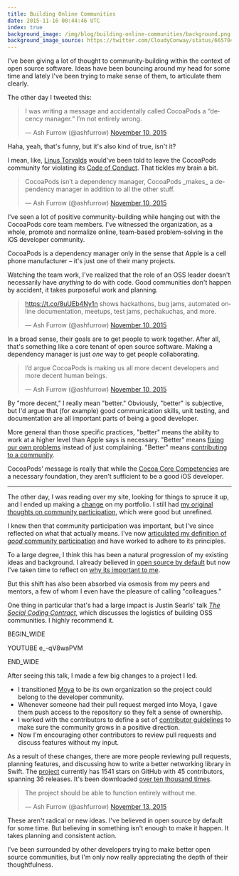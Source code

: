 ```yaml
---
title: Building Online Communities
date: 2015-11-16 00:44:46 UTC
index: true
background_image: /img/blog/building-online-communities/background.png
background_image_source: https://twitter.com/CloudyConway/status/665704240350932992
---
```


I've been giving a lot of thought to community-building within the context of open source software. Ideas have been bouncing around my head for some time and lately I've been trying to make sense of them, to articulate them clearly.

<!-- more -->

The other day I tweeted this:

<blockquote class="twitter-tweet" lang="en"><p lang="en" dir="ltr">I was writing a message and accidentally called CocoaPods a “decency manager.“&#10;&#10;I’m not entirely wrong.</p>&mdash; Ash Furrow (@ashfurrow) <a href="https://twitter.com/ashfurrow/status/664180055778660352">November 10, 2015</a></blockquote> 

Haha, yeah, that's funny, but it's also kind of true, isn't it?

I mean, like, [Linus Torvalds](http://arstechnica.com/business/2015/01/linus-torvalds-on-why-he-isnt-nice-i-dont-care-about-you/) would've been told to leave the CocoaPods community for violating its [Code of Conduct](http://cocoapods.org/legal). That tickles my brain a bit.

<blockquote class="twitter-tweet" data-conversation="none" lang="en"><p lang="en" dir="ltr">CocoaPods isn’t a dependency manager, CocoaPods _makes_ a dependency manager in addition to all the other stuff.</p>&mdash; Ash Furrow (@ashfurrow) <a href="https://twitter.com/ashfurrow/status/664180152352509953">November 10, 2015</a></blockquote>

I've seen a lot of positive community-building while hanging out with the CocoaPods core team members. I've witnessed the organization, as a whole, promote and normalize online, team-based problem-solving in the iOS developer community. 

CocoaPods is a dependency manager only in the sense that Apple is a cell phone manufacturer – it's just one of their many projects.

Watching the team work, I've realized that the role of an OSS leader doesn't necessarily have _anything_ to do with code. Good communities don't happen by accident, it takes purposeful work and planning.

<blockquote class="twitter-tweet" data-conversation="none" data-cards="hidden" lang="en"><p lang="en" dir="ltr"><a href="https://t.co/8uUEb4Ny1n">https://t.co/8uUEb4Ny1n</a> shows hackathons, bug jams, automated online documentation, meetups, test jams, pechakuchas, and more.</p>&mdash; Ash Furrow (@ashfurrow) <a href="https://twitter.com/ashfurrow/status/664180241942913025">November 10, 2015</a></blockquote>

In a broad sense, their goals are to get people to work together. After all, that's something like a core tenant of open source software. Making a dependency manager is just _one_ way to get people collaborating.

<blockquote class="twitter-tweet" data-conversation="none" lang="en"><p lang="en" dir="ltr">I’d argue CocoaPods is making us all more decent developers and more decent human beings.</p>&mdash; Ash Furrow (@ashfurrow) <a href="https://twitter.com/ashfurrow/status/664181353374724096">November 10, 2015</a></blockquote> 

By "more decent," I really mean "better." Obviously, "better" is subjective, but I'd argue that (for example) good communication skills, unit testing, and documentation are all important parts of being a good developer.

More general than those specific practices, "better" means the ability to work at a higher level than Apple says is necessary. "Better" means [fixing our own problems](https://github.com/Realm/jazzy) instead of just complaining. "Better" means [contributing to a community](https://github.com/facebook/ios-snapshot-test-case/pull/53).

CocoaPods' message is really that while the [Cocoa Core Competencies](https://developer.apple.com/library/ios/documentation/General/Conceptual/DevPedia-CocoaCore/) are a necessary foundation, they aren't sufficient to be a good iOS developer.

---

The other day, I was reading over my site, looking for things to spruce it up, and I ended up making a [change](https://github.com/ashfurrow/blog/commit/05f4c8af7a3037fe7d555e67a6a3d8e3593ae04e#diff-4fd6f0e1381366f10be0d96003f6fdabL100) on my portfolio. I still had [my original thoughts on community participation](https://github.com/ashfurrow/blog/pull/39), which were good but unrefined.

I knew then that community participation was important, but I've since reflected on what that actually means. I've now [articulated my definition of _good_ community participation](/blog/minswan-for-ios/) and have worked to adhere to its principles.
 
To a large degree, I think this has been a natural progression of my existing ideas and background. I already believed in [open source by default](http://code.dblock.org/2015/02/09/becoming-open-source-by-default.html) but now I've taken time to reflect on [why its important to me](https://www.artsy.net/article/remy-ferber-open-sourcing-company-culture-at-artsy).

But this shift has also been absorbed via osmosis from my peers and mentors, a few of whom I even have the pleasure of calling "colleagues."

One thing in particular that's had a large impact is Justin Searls' talk [_The Social Coding Contract_](https://www.youtube.com/watch?v=e_-qV8waPVM), which discusses the logistics of building OSS communities. I highly recommend it.

BEGIN_WIDE

YOUTUBE e_-qV8waPVM

END_WIDE

After seeing this talk, I made a few big changes to a project I led. 

- I transitioned [Moya](https://github.com/Moya) to be its own organization so the project could belong to the developer community. 
- Whenever someone had their pull request merged into Moya, I gave them push access to the repository so they felt a sense of ownership.
- I worked with the contributors to define a set of [contributor guidelines](https://github.com/Moya/contributors) to make sure the community grows in a positive direction.
- Now I'm encouraging other contributors to review pull requests and discuss features without my input.

As a result of these changes, there are more people reviewing pull requests, planning features, and discussing how to write a better networking library in Swift. The [project](https://github.com/Moya/Moya) currently has 1541 stars on GitHub with 45 contributors, spanning 36 releases. It's been downloaded [over ten thousand times](https://cocoapods.org/pods/Moya).

<blockquote class="twitter-tweet" lang="en"><p lang="en" dir="ltr">The project should be able to function entirely without me.</p>&mdash; Ash Furrow (@ashfurrow) <a href="https://twitter.com/ashfurrow/status/665222377425498112">November 13, 2015</a></blockquote>

These aren't radical or new ideas. I've believed in open source by default for some time. But believing in something isn't enough to make it happen. It takes planning and consistent action.

I've been surrounded by other developers trying to make better open source communities, but I'm only now really appreciating the depth of their thoughtfulness.

<script async src="//platform.twitter.com/widgets.js" charset="utf-8"></script>
